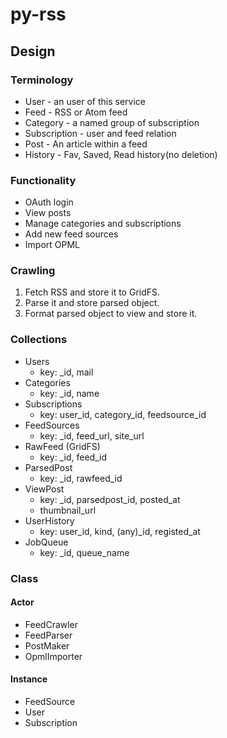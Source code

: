 py-rss
======

## Design

### Terminology

* User - an user of this service
* Feed - RSS or Atom feed
* Category - a named group of subscription
* Subscription - user and feed relation
* Post - An article within a feed
* History - Fav, Saved, Read history(no deletion)

### Functionality

* OAuth login
* View posts
* Manage categories and subscriptions
* Add new feed sources
* Import OPML

### Crawling

1. Fetch RSS and store it to GridFS.
2. Parse it and store parsed object.
3. Format parsed object to view and store it.

### Collections

* Users
    * key: _id, mail
* Categories
    * key: _id, name
* Subscriptions
    * key: user_id, category_id, feedsource_id
* FeedSources
    * key: _id, feed_url, site_url
* RawFeed (GridFS)
    * key: _id, feed_id
* ParsedPost
    * key: _id, rawfeed_id
* ViewPost
    * key: _id, parsedpost_id, posted_at
    * thumbnail_url
* UserHistory
    * key: user_id, kind, (any)_id, registed_at
* JobQueue
    * key: _id, queue_name

### Class

#### Actor

* FeedCrawler
* FeedParser
* PostMaker
* OpmlImporter

#### Instance

* FeedSource
* User
* Subscription
